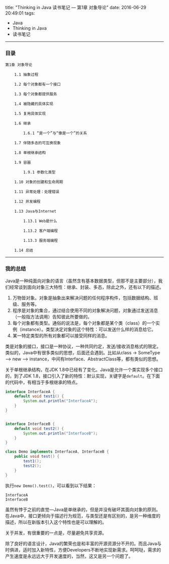 title: "Thinking in Java 读书笔记 — 第1章 对象导论"
date: 2016-06-29 20:49:01
tags:
- Java
- Thinking in Java
- 读书笔记
---

### 目录
```
第1章 对象导论

	1.1 抽象过程

	1.2 每个对象都有一个接口

	1.3 每个对象都提供服务

	1.4 被隐藏的具体实现

	1.5 复用具体实现

	1.6 继承

		1.6.1 “是一个”与“像是一个”的关系

	1.7 伴随多态的可互换现象

	1.8 单根继承结构

	1.9 容器

		1.9.1 参数化类型

	1.10 对象的创建和生命周期

	1.11 异常处理：处理错误

	1.12 并发编程

	1.13 Java与Internet

		1.13.1 Web是什么

		1.13.2 客户端编程

		1.13.3 服务端编程

	1.14 总结
```

<!--more-->

------

### 我的总结



Java是一种纯面向对象的语言（虽然含有基本数据类型，但那不是主要部分），我们经常谈到面向对象三大特性：继承、封装、多态，除此之外，还有以下的描述。

1. 万物皆对象。对象是抽象出来解决问题的任何程序构件，包括数据结构、班级、服务等。
2. 程序是对象的集合，通过结合使用不同的对象解决问题，对象通过发送消息（一般指方法调用）告知彼此所要做的。
3. 每个对象都有类型。通俗的说法是，每个对象都是某个类（class）的一个实例（instance）。类型决定对象的这个特性：可以发送什么样的消息给它。
4. 某一特定类型的所有对象都可以接受同样的消息。



类是对象的接口，接口是一种协议，一种共同约定，发送/接收消息格式的限定。类似的，Java中有很多类似的思想，后面还会遇到。比如从class -> SomeType —> new —> instance，中间有Interface、AbstractClass等，都有类似的思想。



关于单根继承结构，在JDK 1.8中已经有了变化。Java是允许一个类实现多个接口的，到了JDK 1.8，接口引入了新的特性：默认实现，关键字是`default`。在下面的代码中，有相当于多根继承的特点。

```java
interface InterfaceA {
    default void test1() {
        System.out.println("InterfaceA");
    }
}


interface InterfaceB {
    default void test2() {
        System.out.println("InterfaceB");
    }
}

class Demo implements InterfaceA, InterfaceB {
    public void test() {
        test1();
        test2();
    }
}
```



执行`new Demo().test()`，可以看到以下结果：

```
InterfaceA
InterfaceB
```



虽然有悖于之前的直觉—Java是单继承的，但是并没有破坏其面向对象的原则。在Java中，接口更倾向于描述行为规范，与类型还是有区别的，是另一种维度的描述，所以在新版本引入这个特性也是可以理解的。



关于并发，有很重要的一点是，尽量避免共享资源。



除了良好的语言设计，Java的繁荣也是和丰富的开源资源分不开的。而且Java与时俱进，适时加入新特性，方便Developers不断地实现新需求。呵呵哒，需求的产生速度是永远远大于开发速度的，当然，这又是另一个问题了。
